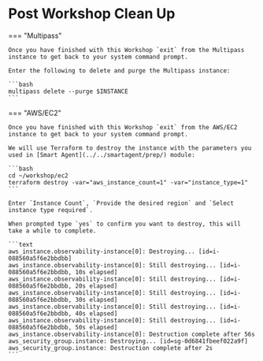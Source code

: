 # Post Workshop Clean Up

=== "Multipass"

    Once you have finished with this Workshop `exit` from the Multipass instance to get back to your system command prompt.
    
    Enter the following to delete and purge the Multipass instance:

    ```bash
    multipass delete --purge $INSTANCE
    ```

=== "AWS/EC2"

    Once you have finished with this Workshop `exit` from the AWS/EC2 instance to get back to your system command prompt.
    
    We will use Terraform to destroy the instance with the parameters you used in [Smart Agent](../../smartagent/prep/) module:

    ```bash
    cd ~/workshop/ec2
    terraform destroy -var="aws_instance_count=1" -var="instance_type=1"
    ```

    Enter `Instance Count`, `Provide the desired region` and `Select instance type required`.
    
    When prompted type `yes` to confirm you want to destroy, this will take a while to complete.

    ```text
    aws_instance.observability-instance[0]: Destroying... [id=i-088560a5f6e2bbdbb]
    aws_instance.observability-instance[0]: Still destroying... [id=i-088560a5f6e2bbdbb, 10s elapsed]
    aws_instance.observability-instance[0]: Still destroying... [id=i-088560a5f6e2bbdbb, 20s elapsed]
    aws_instance.observability-instance[0]: Still destroying... [id=i-088560a5f6e2bbdbb, 30s elapsed]
    aws_instance.observability-instance[0]: Still destroying... [id=i-088560a5f6e2bbdbb, 40s elapsed]
    aws_instance.observability-instance[0]: Still destroying... [id=i-088560a5f6e2bbdbb, 50s elapsed]
    aws_instance.observability-instance[0]: Destruction complete after 56s
    aws_security_group.instance: Destroying... [id=sg-0d6841fbeef022a9f]
    aws_security_group.instance: Destruction complete after 2s
    ```
